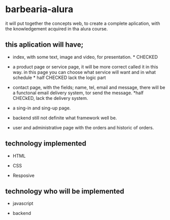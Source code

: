 # barbearia-alura
it will put together the concepts web, to create a complete aplication, with the knowledgement acquired in tha alura course.

## this aplication  will have;

 - index, with some text, image and video, for presentation. * CHECKED
 
 - a product page or service page, it will be more correct called it in this way. in this page you can choose what service will want and in what schedule  * half CHECKED lack the logic part
 
 - contact page, with the fields; name, tel, email and message, there will be a functonal email delivery system, tor send the message.   *half CHECkED, lack the delivery system. 

 - a sing-in and sing-up page.
 
 - backend still not definite what framework well be.
 
 - user  and administrative page with the orders and historic of orders.


## technology implemented

- HTML

- CSS

- Resposive

## technology  who will be implemented
 
  
 * javascript

 * backend


 
 
